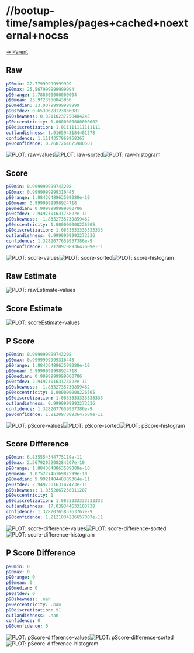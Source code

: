 
# //bootup-time/samples/pages+cached+noexternal+nocss

[→ Parent](../..)


## Raw


```yaml
p90min: 22.77999999999999
p90max: 25.567999999999994
p90range: 2.788000000000004
p90mean: 23.9723956043956
p90median: 23.90799999999999
p90stdev: 0.6539628123836081
p90skewness: 0.32110237758484245
p90eccentricity: 1.0000000000000002
p90discretization: 1.011111111111111
outlandishness: 1.0165943184481578
confidence: 1.1114357969968367
p90confidence: 0.2687264675980501

```

![PLOT: raw-values](./raw/values.svg)![PLOT: raw-sorted](./raw/sorted.svg)![PLOT: raw-histogram](./raw/histogram.svg)
## Score


```yaml
p90min: 0.999999999743208
p90max: 0.9999999999316445
p90range: 1.8843648863509088e-10
p90mean: 0.9999999998924718
p90median: 0.9999999999000786
p90stdev: 2.949730163175822e-11
p90skewness: -1.8352735730859462
p90eccentricity: 1.000000000226505
p90discretization: 1.0833333333333333
outlandishness: 0.9999999993273336
confidence: 1.3282077659937386e-9
p90confidence: 1.2120970893647609e-11

```

![PLOT: score-values](./score/values.svg)![PLOT: score-sorted](./score/sorted.svg)![PLOT: score-histogram](./score/histogram.svg)
## Raw Estimate

![PLOT: rawEstimate-values](./rawEstimate/values.svg)
## Score Estimate

![PLOT: scoreEstimate-values](./scoreEstimate/values.svg)
## P Score


```yaml
p90min: 0.999999999743208
p90max: 0.9999999999316445
p90range: 1.8843648863509088e-10
p90mean: 0.9999999998924718
p90median: 0.9999999999000786
p90stdev: 2.949730163175822e-11
p90skewness: -1.8352735730859462
p90eccentricity: 1.000000000226505
p90discretization: 1.0833333333333333
outlandishness: 0.9999999993273336
confidence: 1.3282077659937386e-9
p90confidence: 1.2120970893647609e-11

```

![PLOT: pScore-values](./pScore/values.svg)![PLOT: pScore-sorted](./pScore/sorted.svg)![PLOT: pScore-histogram](./pScore/histogram.svg)
## Score Difference


```yaml
p90min: 6.835554344775119e-11
p90max: 2.5679203208284207e-10
p90range: 1.8843648863509088e-10
p90mean: 1.0752774616982599e-10
p90median: 9.992140448389364e-11
p90stdev: 2.949730163147473e-11
p90skewness: 1.8352867258011207
p90eccentricity: 1
p90discretization: 1.0833333333333333
outlandishness: 17.039344633103738
confidence: 1.3282076585763767e-9
p90confidence: 1.2121034286657007e-11

```

![PLOT: score-difference-values](./score-difference/values.svg)![PLOT: score-difference-sorted](./score-difference/sorted.svg)![PLOT: score-difference-histogram](./score-difference/histogram.svg)
## P Score Difference


```yaml
p90min: 0
p90max: 0
p90range: 0
p90mean: 0
p90median: 0
p90stdev: 0
p90skewness: .nan
p90eccentricity: .nan
p90discretization: 91
outlandishness: .nan
confidence: 0
p90confidence: 0

```

![PLOT: pScore-difference-values](./pScore-difference/values.svg)![PLOT: pScore-difference-sorted](./pScore-difference/sorted.svg)![PLOT: pScore-difference-histogram](./pScore-difference/histogram.svg)